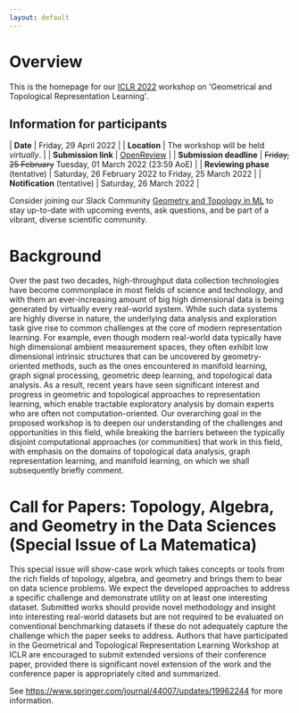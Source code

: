 ```yaml
---
layout: default
---
```


# Overview

This is the homepage for our [ICLR 2022](https://iclr.cc/Conferences/2022) workshop on 'Geometrical and Topological
Representation Learning'.

## Information for participants

| **Date** |  Friday, 29 April 2022 |
| **Location** | The workshop will be held *virtually*. |
| **Submission link** | [OpenReview](https://openreview.net/group?id=ICLR.cc/2022/Workshop/GTRL) |
| **Submission deadline** | ~~Friday, 25 February~~ Tuesday, 01 March 2022 (23:59 AoE) |
| **Reviewing phase** (tentative) | Saturday, 26 February 2022 to Friday, 25 March 2022 |
| **Notification** (tentative) | Saturday, 26 March 2022 |

<!--

You can find our *Gather.Town* instance [here](https://eventhosts.gather.town/app/521DLws31zFHszdo/GTRL%20@%20ICLR%202021).
Please note that you need to be logged in with your ICLR account to access the site.

-->

Consider joining our Slack Community [Geometry and Topology in ML](https://tda-in-ml.slack.com/join/shared_invite/enQtOTIyMTIyNTYxMTM2LTA2YmQyZjVjNjgxZWYzMDUyODY5MjlhMGE3ZTI1MzE4NjI2OTY0MmUyMmQ3NGE0MTNmMzNiMTViMjM2MzE4OTc#/) to stay up-to-date with upcoming events, ask questions, and be part of a vibrant, diverse scientific community. 

# Background

Over the past two decades, high-throughput data collection technologies
have become commonplace in most fields of science and technology, and
with them an ever-increasing amount of big high dimensional data is
being generated by virtually every real-world system. While such data
systems are highly diverse in nature, the underlying data analysis and
exploration task give rise to common challenges at the core of modern
representation learning. For example, even though modern real-world data
typically have high dimensional ambient measurement spaces, they often
exhibit low dimensional intrinsic structures that can be uncovered by
geometry-oriented methods, such as the ones encountered in manifold
learning, graph signal processing, geometric deep learning, and
topological data analysis. As a result, recent years have seen
significant interest and progress in geometric and topological
approaches to representation learning, which enable tractable
exploratory analysis by domain experts who are often not
computation-oriented.  Our overarching goal in the proposed workshop is
to deepen our understanding of the challenges and opportunities in this
field, while breaking the barriers between the typically disjoint
computational approaches (or communities) that work in this field, with
emphasis on the domains of topological data analysis, graph
representation learning, and manifold learning, on which we shall
subsequently briefly comment.

# Call for Papers: Topology, Algebra, and Geometry in the Data Sciences (Special Issue of La Matematica)

This special issue will show-case work which takes concepts or tools
from the rich fields of topology, algebra, and geometry and brings them
to bear on data science problems. We expect the developed approaches to
address a specific challenge and demonstrate utility on at least one
interesting dataset. Submitted works should provide novel methodology
and insight into interesting real-world datasets but are not required to
be evaluated on conventional benchmarking datasets if these do not
adequately capture the challenge which the paper seeks to address.
Authors that have participated in the Geometrical and Topological
Representation Learning Workshop at ICLR are encouraged to submit
extended versions of their conference paper, provided there is
significant novel extension of the work and the conference paper is
appropriately cited and summarized.

See https://www.springer.com/journal/44007/updates/19962244 for more
information.
